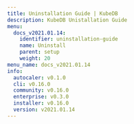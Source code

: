 ```yaml
---
title: Uninstallation Guide | KubeDB
description: KubeDB Unistallation Guide
menu:
  docs_v2021.01.14:
    identifier: uninstallation-guide
    name: Uninstall
    parent: setup
    weight: 20
menu_name: docs_v2021.01.14
info:
  autocaler: v0.1.0
  cli: v0.16.0
  community: v0.16.0
  enterprise: v0.3.0
  installer: v0.16.0
  version: v2021.01.14
---
```


